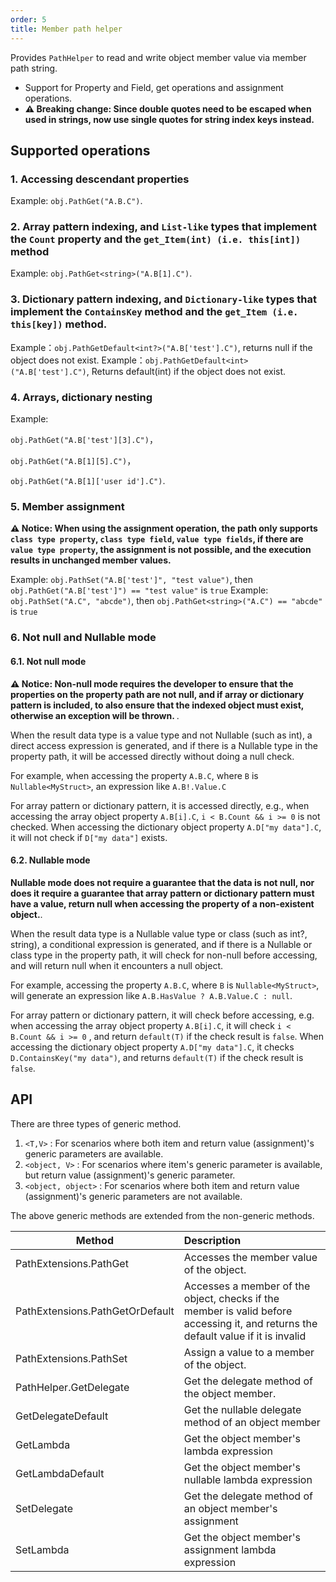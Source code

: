 ```yaml
---
order: 5 
title: Member path helper
---
```


Provides `PathHelper` to read and write object member value via member path string.
* Support for Property and Field, get operations and assignment operations.
* <span style="font-weight: bold;">⚠ Breaking change: Since double quotes need to be escaped when used in strings, now use single quotes for string index keys instead.</span>

## Supported operations

### 1. Accessing descendant properties

Example: `obj.PathGet("A.B.C")`.

### 2. Array pattern indexing, and `List-like` types that implement the `Count` property and the `get_Item(int) (i.e. this[int])` method

Example: `obj.PathGet<string>("A.B[1].C")`.

### 3. Dictionary pattern indexing, and `Dictionary-like` types that implement the `ContainsKey` method and the `get_Item (i.e. this[key])` method.

Example：`obj.PathGetDefault<int?>("A.B['test'].C")`, returns null if the object does not exist.
Example：`obj.PathGetDefault<int>("A.B['test'].C")`, Returns default(int) if the object does not exist.

### 4. Arrays, dictionary nesting

Example: 

`obj.PathGet("A.B['test'][3].C")`，

`obj.PathGet("A.B[1][5].C")`，

`obj.PathGet("A.B[1]['user id'].C")`.

### 5. Member assignment

<span style="font-weight: bold;">⚠ Notice: When using the assignment operation, the path only supports `class type property`, `class type field`, `value type fields`, if there are `value type property`, the assignment is not possible, and the execution results in unchanged member values.</span>

Example: `obj.PathSet("A.B['test']", "test value")`, then `obj.PathGet("A.B['test']") == "test value"` is `true`
Example: `obj.PathSet("A.C", "abcde")`, then `obj.PathGet<string>("A.C") == "abcde"` is `true`

### 6. Not null and Nullable mode

#### 6.1. Not null mode

<span style="font-weight: bold;">⚠ Notice: Non-null mode requires the developer to ensure that the properties on the property path are not null, and if array or dictionary pattern is included, to also ensure that the indexed object must exist, otherwise an exception will be thrown. </span>.

When the result data type is a value type and not Nullable (such as int), a direct access expression is generated, and if there is a Nullable type in the property path, it will be accessed directly without doing a null check.

For example, when accessing the property `A.B.C`, where `B` is `Nullable<MyStruct>`, an expression like `A.B!.Value.C`

For array pattern or dictionary pattern, it is accessed directly, e.g., when accessing the array object property `A.B[i].C`, `i < B.Count && i >= 0` is not checked. When accessing the dictionary object property `A.D["my data"].C`, it will not check if `D["my data"]` exists.

#### 6.2. Nullable mode

<span style="font-weight: bold;">Nullable mode does not require a guarantee that the data is not null, nor does it require a guarantee that array pattern or dictionary pattern must have a value, return null when accessing the property of a non-existent object.</span>.

When the result data type is a Nullable value type or class (such as int?, string), a conditional expression is generated, and if there is a Nullable or class type in the property path, it will check for non-null before accessing, and will return null when it encounters a null object. 

For example, accessing the property `A.B.C`, where `B` is `Nullable<MyStruct>`, will generate an expression like `A.B.HasValue ? A.B.Value.C : null`.

For array pattern or dictionary pattern, it will check before accessing, e.g. when accessing the array object property `A.B[i].C`, it will check `i < B.Count && i >= 0` , and return `default(T)` if the check result is `false`. When accessing the dictionary object property `A.D["my data"].C`, it checks `D.ContainsKey("my data")`, and returns `default(T)` if the check result is `false`.

## API

There are three types of generic method.
1. `<T,V>` : For scenarios where both item and return value (assignment)'s generic parameters are available.
2. `<object, V>` : For scenarios where item's generic parameter is available, but return value (assignment)'s generic parameter.
3. `<object, object>` : For scenarios where both item and return value (assignment)'s generic parameters are not available.

The above generic methods are extended from the non-generic methods.


| Method                          | Description                                                                                                                        |
| ------------------------------- | :--------------------------------------------------------------------------------------------------------------------------------- |
| PathExtensions.PathGet          | Accesses the member value of the object.                                                                                           |
| PathExtensions.PathGetOrDefault | Accesses a member of the object, checks if the member is valid before accessing it, and returns the default value if it is invalid |
| PathExtensions.PathSet          | Assign a value to a member of the object.                                                                                          |
| PathHelper.GetDelegate          | Get the delegate method of the object member.                                                                                      |
| GetDelegateDefault              | Get the nullable delegate method of an object member                                                                               |
| GetLambda                       | Get the object member's lambda expression                                                                                          |
| GetLambdaDefault                | Get the object member's nullable lambda expression                                                                                 |
| SetDelegate                     | Get the delegate method of an object member's assignment                                                                           |
| SetLambda                       | Get the object member's assignment lambda expression                                                                                 |

